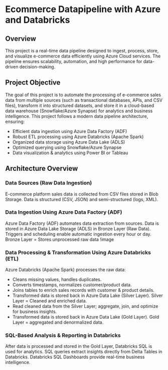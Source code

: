 # Ecommerce Datapipeline with Azure and Databricks
## Overview
This project is a real-time data pipeline designed to ingest, process, store, and visualize e-commerce data efficiently using Azure Cloud services. The pipeline ensures scalability, automation, and high performance for data-driven decision-making.

## Project Objective
The goal of this project is to automate the processing of e-commerce sales data from multiple sources (such as transactional databases, APIs, and CSV files), transform it into structured datasets, and store it in a cloud-based data warehouse (Snowflake/Azure Synapse) for analytics and business intelligence.
This project follows a modern data pipeline architecture, ensuring:
- Efficient data ingestion using Azure Data Factory (ADF)
- Robust ETL processing using Azure Databricks (Apache Spark)
- Organized data storage using Azure Data Lake (ADLS)
- Optimized querying using Snowflake/Azure Synapse
- Data visualization & analytics using Power BI or Tableau

## Architecture Overview

### Data Sources (Raw Data Ingestion)
E-commerce platform sales data is collected from CSV files stored in Blob Storage. Data is structured (CSV, JSON) and semi-structured (logs, XML).

### Data Ingestion Using Azure Data Factory (ADF)
Azure Data Factory (ADF) automates data extraction from sources. Data is stored in Azure Data Lake Storage (ADLS) in Bronze Layer (Raw Data).
Triggers and scheduling enable automatic ingestion every hour or day.
Bronze Layer = Stores unprocessed raw data
!image

### Data Processing & Transformation Using Azure Databricks (ETL)
Azure Databricks (Apache Spark) processes the raw data:
- Cleans missing values, handles duplicates.
- Converts timestamps, normalizes customer/product data.
- Joins tables to enrich sales records with customer & product details.
- Transformed data is stored back in Azure Data Lake (Silver Layer).
Silver Layer = Cleaned and enriched data.
- Read cleaned data from the Silver Layer; aggregate, join, and optimize for business insights.
- Transformed data is stored back in Azure Data Lake (Gold Layer).
Gold Layer = aggregated and denormalized data.

### SQL-Based Analysis & Reporting in Databricks
After data is processed and stored in the Gold Layer, Databricks SQL is used for analytics. SQL queries extract insights directly from Delta Tables in Databricks. Databricks SQL Dashboards provide real-time business intelligence.




